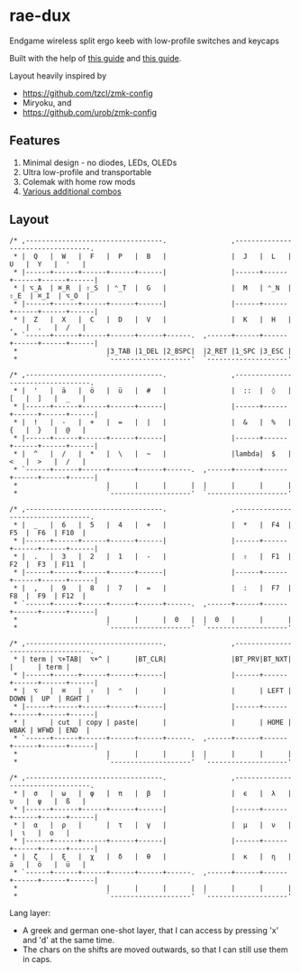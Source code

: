 # rae-dux
Endgame wireless split ergo keeb with low-profile switches and keycaps

Built with the help of [this guide](https://www.tzcl.me/posts/rae-dux) and [this guide](https://hackaday.io/project/187234-rae-dux-keyboard-build).

Layout heavily inspired by 
+ https://github.com/tzcl/zmk-config
+ Miryoku, and
+ https://github.com/urob/zmk-config

## Features
1. Minimal design - no diodes, LEDs, OLEDs
2. Ultra low-profile and transportable
3. Colemak with home row mods
4. [Various additional combos](https://github.com/haglobah/zmk-config-tzcl/blob/fa53fda638670d4e45a3f576a933e804a0bd88eb/config/rae_dux.keymap#L79C1-L111C1)

## Layout

```
/* ,----------------------------------.                ,----------------------------------.
 * |  Q   |  W   |  F   |  P   |  B   |                |  J   |  L   |  U   |  Y   |  '   |
 * |------+------+------+------+------|                |------+------+------+------+------|
 * | ⌥_A  | ⌘_R  | ⇧_S  | ⌃_T  |  G   |                |  M   | ⌃_N  | ⇧_E  | ⌘_I  | ⌥_O  |
 * |------+------+------+------+------|                |------+------+------+------+------|
 * |  Z   |  X   |  C   |  D   |  V   |                |  K   |  H   |  ,   |  .   |  /   |
 * `------+------+------+------+------+------.  ,------+------+------+------+------+------|
 *                      |3_TAB |1_DEL |2_BSPC|  |2_RET |1_SPC |3_ESC |
 *                      `--------------------'  `--------------------'

/* ,----------------------------------.                ,----------------------------------.
 * |  '   |  ä   |  ö   |  ü   |  #   |                |  ::  |  ◊   |  [   |  ]   |  _   |
 * |------+------+------+------+------|                |------+------+------+------+------|
 * |  !   |  -   |  +   |  =   |  |   |                |  &   |  %   |  {   |  }   |  @   |
 * |------+------+------+------+------|                |------+------+------+------+------|
 * |  ^   |  /   |  *   |  \   |  ~   |                |lambda|  $   |  <   |  >   |  /   |
 * `------+------+------+------+------+------.  ,------+------+------+------+------+------|
 *                      |      |      |      |  |      |      |      |
 *                      `--------------------'  `--------------------'

/* ,----------------------------------.                ,----------------------------------.
 * |  _   |  6   |  5   |  4   |  +   |                |  *   |  F4  |  F5  |  F6  | F10  |
 * |------+------+------+------+------|                |------+------+------+------+------|
 * |  .   |  3   |  2   |  1   |  -   |                |  ⇧   |  F1  |  F2  |  F3  | F11  |
 * |------+------+------+------+------|                |------+------+------+------+------|
 * |  ,   |  9   |  8   |  7   |  =   |                |  :   |  F7  |  F8  |  F9  | F12  |
 * `------+------+------+------+------+------.  ,------+------+------+------+------+------|
 *                      |      |      |  0   |  |  0   |      |      |
 *                      `--------------------'  `--------------------'

/* ,----------------------------------.                ,----------------------------------.
 * | term | ⌥+TAB|  ⌥+^ |      |BT_CLR|                |BT_PRV|BT_NXT|      |      | term |
 * |------+------+------+------+------|                |------+------+------+------+------|
 * |  ⌥   |  ⌘   |  ⇧   |  ⌃   |      |                |      | LEFT | DOWN |  UP  | RGHT |
 * |------+------+------+------+------|                |------+------+------+------+------|
 * |      | cut  | copy | paste|      |                |      | HOME | WBAK | WFWD | END  |
 * `------+------+------+------+------+------.  ,------+------+------+------+------+------|
 *                      |      |      |      |  |      |      |      |
 *                      `--------------------'  `--------------------'

/* ,----------------------------------.                ,----------------------------------.
 * |  σ   |  ω   |  φ   |  π   |  β   |                |  ϵ   |  λ   |  υ   |  ψ   |  ß   |
 * |------+------+------+------+------|                |------+------+------+------+------|
 * |  α   |  ρ   |      |  τ   |  γ   |                |  μ   |  ν   |      |  ι   |  ο   |
 * |------+------+------+------+------|                |------+------+------+------+------|
 * |  ζ   |  ξ   |  χ   |  δ   |  θ   |                |  κ   |  η   |  ä   |  ö   |  ü   |
 * `------+------+------+------+------+------.  ,------+------+------+------+------+------|
 *                      |      |      |      |  |      |      |      |
 *                      `--------------------'  `--------------------'
```

Lang layer:
- A greek and german one-shot layer, that I can access by pressing 'x' and 'd' at the same time. 
- The chars on the shifts are moved outwards, so that I can still use them in caps.
